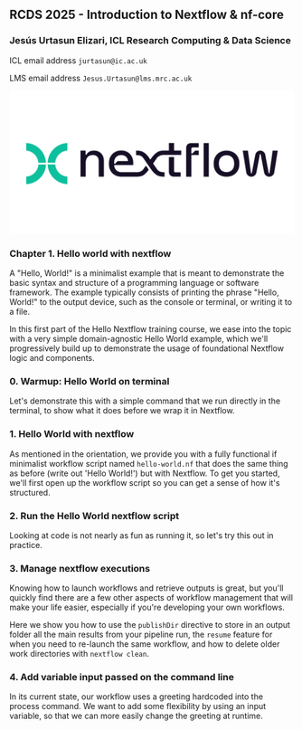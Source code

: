 ## RCDS 2025 - Introduction to Nextflow & nf-core

### Jesús Urtasun Elizari, ICL Research Computing & Data Science

ICL email address `jurtasun@ic.ac.uk`

LMS email address `Jesus.Urtasun@lms.mrc.ac.uk`

<img src="/readme_figures/nextflow-logo.png">

### Chapter 1. Hello world with nextflow

A "Hello, World!" is a minimalist example that is meant to demonstrate the basic syntax and structure of a programming language or software framework.
The example typically consists of printing the phrase "Hello, World!" to the output device, such as the console or terminal, or writing it to a file.

In this first part of the Hello Nextflow training course, we ease into the topic with a very simple domain-agnostic Hello World example, 
which we'll progressively build up to demonstrate the usage of foundational Nextflow logic and components.

### 0. Warmup: Hello World on terminal

Let's demonstrate this with a simple command that we run directly in the terminal, to show what it does before we wrap it in Nextflow.

### 1. Hello World with nextflow

As mentioned in the orientation, we provide you with a fully functional if minimalist workflow script named `hello-world.nf` that does the same thing as before (write out 'Hello World!') but with Nextflow. To get you started, we'll first open up the workflow script so you can get a sense of how it's structured.

### 2. Run the Hello World nextflow script

Looking at code is not nearly as fun as running it, so let's try this out in practice.

### 3. Manage nextflow executions

Knowing how to launch workflows and retrieve outputs is great, but you'll quickly find there are a few other aspects of workflow management that will make your life easier, especially if you're developing your own workflows.

Here we show you how to use the `publishDir` directive to store in an output folder all the main results from your pipeline run, the `resume` feature for when you need to re-launch the same workflow, and how to delete older work directories with `nextflow clean`.

### 4. Add variable input passed on the command line

In its current state, our workflow uses a greeting hardcoded into the process command. We want to add some flexibility by using an input variable, so that we can more easily change the greeting at runtime.